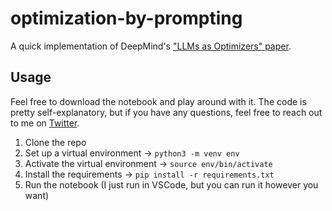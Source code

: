 # optimization-by-prompting

 A quick implementation of DeepMind's ["LLMs as Optimizers" paper](https://arxiv.org/abs/2309.03409).

## Usage

Feel free to download the notebook and play around with it. The code is pretty self-explanatory, but if you have any questions, feel free to reach out to me on [Twitter](https://twitter.com/davisgcii).

1. Clone the repo
2. Set up a virtual environment -> `python3 -m venv env`
3. Activate the virtual environment -> `source env/bin/activate`
4. Install the requirements -> `pip install -r requirements.txt`
5. Run the notebook (I just run in VSCode, but you can run it however you want)

